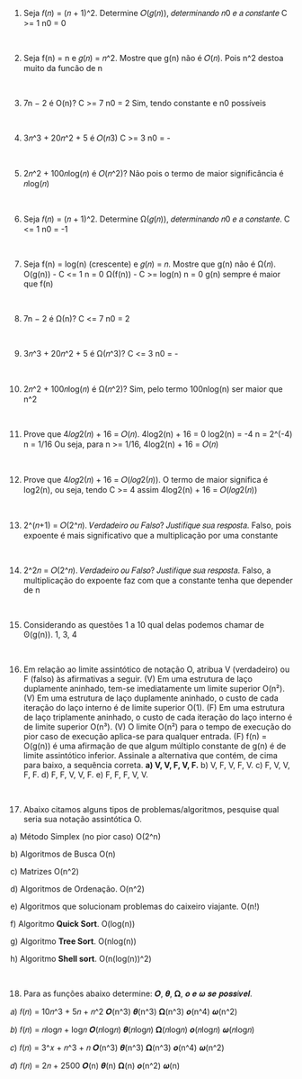 1. Seja 𝑓(𝑛) = (𝑛 + 1)^2. Determine 𝑂(𝑔(𝑛)), 𝑑𝑒𝑡𝑒𝑟𝑚𝑖𝑛𝑎𝑛𝑑𝑜 𝑛0 𝑒 𝑎 𝑐𝑜𝑛𝑠𝑡𝑎𝑛𝑡𝑒
C >= 1
n0 = 0
<br>

2. Seja f(n) = n e 𝑔(𝑛) = 𝑛^2. Mostre que g(n) não é 𝑂(𝑛).
Pois n^2 destoa muito da funcão de n
<br>

3. 7n − 2 é O(n)?
C >= 7
n0 = 2
Sim, tendo constante e n0 possíveis
<br>

4. 3𝑛^3 + 20𝑛^2 + 5 é 𝑂(𝑛3)
C >= 3
n0 = -
<br>

5. 2𝑛^2 + 100𝑛log(𝑛) é 𝑂(𝑛^2)?
Não pois o termo de maior significância é 𝑛log(𝑛)
<br>

6. Seja 𝑓(𝑛) = (𝑛 + 1)^2. Determine Ω(𝑔(𝑛)), 𝑑𝑒𝑡𝑒𝑟𝑚𝑖𝑛𝑎𝑛𝑑𝑜 𝑛0 𝑒 𝑎 c𝑜𝑛𝑠𝑡𝑎𝑛𝑡𝑒.
C <= 1
n0 = -1
<br>

7. Seja f(n) = log(n) (crescente) e 𝑔(𝑛) = 𝑛. Mostre que g(n) não é Ω(𝑛).
O(g(n)) - C <= 1 n = 0
Ω(f(n)) - C >= log(n) n = 0
g(n) sempre é maior que f(n)
<br>

8. 7n − 2 é Ω(n)?
C <= 7
n0 = 2
<br>

9. 3𝑛^3 + 20𝑛^2 + 5 é Ω(𝑛^3)?
C <= 3
n0 = -
<br>

10. 2𝑛^2 + 100𝑛log(𝑛) é Ω(𝑛^2)?
Sim, pelo termo 100nlog(n) ser maior que n^2
<br>

11. Prove que 4𝑙𝑜𝑔2(𝑛) + 16 = 𝑂(𝑛).
4log2(n) + 16 = 0
log2(n) = -4
n = 2^(-4)
n = 1/16
Ou seja, para n >= 1/16, 4log2(n) + 16 = 𝑂(𝑛)
<br>

12. Prove que 4𝑙𝑜𝑔2(𝑛) + 16 = 𝑂(𝑙𝑜𝑔2(𝑛)).
O termo de maior significa é log2(n), ou seja, tendo C >= 4 assim 4log2(n) + 16 = 𝑂(𝑙𝑜𝑔2(𝑛))
<br>

13. 2^(𝑛+1) = 𝑂(2^𝑛). 𝑉𝑒𝑟𝑑𝑎𝑑𝑒𝑖𝑟𝑜 𝑜𝑢 𝐹𝑎𝑙𝑠𝑜? 𝐽𝑢𝑠𝑡𝑖𝑓𝑖𝑞𝑢𝑒 𝑠𝑢𝑎 𝑟𝑒𝑠𝑝𝑜𝑠𝑡𝑎.
Falso, pois expoente é mais significativo que a multiplicação por uma constante
<br>

14. 2^2𝑛 = 𝑂(2^𝑛). 𝑉𝑒𝑟𝑑𝑎𝑑𝑒𝑖𝑟𝑜 𝑜𝑢 𝐹𝑎𝑙𝑠𝑜? 𝐽𝑢𝑠𝑡𝑖𝑓𝑖𝑞𝑢𝑒 𝑠𝑢𝑎 𝑟𝑒𝑠𝑝𝑜𝑠𝑡𝑎.
Falso, a multiplicação do expoente faz com que a constante tenha que depender de n
<br>

15. Considerando as questões 1 a 10 qual delas podemos chamar de ʘ(g(n)).
1, 3, 4
<br>

16. Em relação ao limite assintótico de notação O, atribua V (verdadeiro) ou F (falso) às afirmativas a seguir.
(V) Em uma estrutura de laço duplamente aninhado, tem-se imediatamente um limite superior O(n²).
(V) Em uma estrutura de laço duplamente aninhado, o custo de cada iteração do laço interno é de limite superior O(1).
(F) Em uma estrutura de laço triplamente aninhado, o custo de cada iteração do laço interno é de limite superior O(n³).
(V) O limite O(n²) para o tempo de execução do pior caso de execução aplica-se para qualquer entrada.
(F) f(n) = O(g(n)) é uma afirmação de que algum múltiplo constante de g(n) é de limite assintótico inferior.
Assinale a alternativa que contém, de cima para baixo, a sequência correta.
**a) V, V, F, V, F.**
b) V, F, V, F, V.
c) F, V, V, F, F.
d) F, F, V, V, F.
e) F, F, F, V, V.
<br>

17. Abaixo citamos alguns tipos de problemas/algoritmos, pesquise qual seria sua notação assintótica O.

a) Método Simplex (no pior caso)
O(2^n)

b) Algoritmos de Busca
O(n)

c) Matrizes
O(n^2)

d) Algoritmos de Ordenação.
O(n^2)

e) Algoritmos que solucionam problemas do caixeiro viajante.
O(n!)

f) Algoritmo **Quick Sort**.
O(log(n))

g) Algoritmo **Tree Sort**.
O(nlog(n))

h) Algoritmo **Shell sort**.
O(n(log(n))^2)

<br>

18. Para as funções abaixo determine: 𝑶, 𝜽, 𝛀, 𝒐 𝒆 𝝎 𝒔𝒆 𝒑𝒐𝒔𝒔í𝒗𝒆𝒍.

𝑎) 𝑓(𝑛) = 10𝑛^3 + 5𝑛 + 𝑛^2
𝑶(n^3)
𝜽(n^3)
𝛀(n^3)
𝒐(n^4)
𝝎(n^2)

𝑏) 𝑓(𝑛) = 𝑛log𝑛 + log𝑛
𝑶(𝑛log𝑛)
𝜽(𝑛log𝑛)
𝛀(𝑛log𝑛)
𝒐(𝑛log𝑛)
𝝎(𝑛log𝑛)

𝑐) 𝑓(𝑛) = 3^𝑥 + 𝑛^3 + 𝑛
𝑶(n^3)
𝜽(n^3)
𝛀(n^3)
𝒐(n^4)
𝝎(n^2)

𝑑) 𝑓(𝑛) = 2𝑛 + 2500
𝑶(n)
𝜽(n)
𝛀(n)
𝒐(n^2)
𝝎(n)
